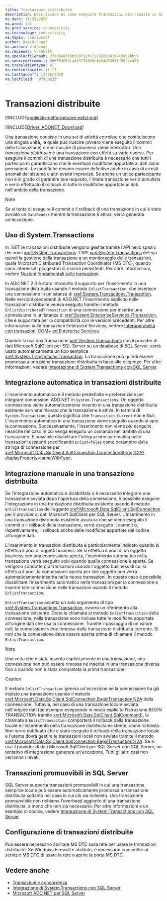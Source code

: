 ```yaml
---
title: Transazioni distribuite
description: Descrizione di come eseguire transazioni distribuite in ADO.NET
ms.date: 11/25/2020
ms.prod: sql
ms.prod_service: connectivity
ms.technology: connectivity
ms.topic: conceptual
author: David-Engel
ms.author: v-daenge
ms.reviewer: v-chmalh
ms.openlocfilehash: 77ed8486f8b059f12fe7178826d81a743a97bbc4
ms.sourcegitcommit: 866554663ca3191748b6e4eb4d8d82fa58c4e426
ms.translationtype: HT
ms.contentlocale: it-IT
ms.lasthandoff: 12/16/2020
ms.locfileid: "97559233"
---
```

# <a name="distributed-transactions"></a>Transazioni distribuite

[!INCLUDE[appliesto-netfx-netcore-netst-md](../../includes/appliesto-netfx-netcore-netst-md.md)]

[!INCLUDE[Driver_ADONET_Download](../../includes/driver_adonet_download.md)]

Una transazione consiste in una set di attività correlate che costituiscono una singola unità, la quale può riuscire (ovvero viene eseguito il commit della transazione) o non riuscire (il processo viene interrotto). Una *transazione distribuita* è una transazione con effetti su varie risorse. Per eseguire il commit di una transazione distribuita è necessario che tutti i partecipanti garantiscano che le eventuali modifiche apportate ai dati siano permanenti. Le modifiche devono essere definitive anche in caso di arresti anomali del sistema o altri eventi imprevisti. Se anche un unico partecipante non è in grado di garantire tale requisito, l'intera transazione verrà annullata e verrà effettuato il rollback di tutte le modifiche apportate ai dati nell'ambito della transazione. 

> [!NOTE]
> Se si tenta di eseguire il commit o il rollback di una transazione in cui è stato avviato un `DataReader` mentre la transazione è attiva, verrà generata un'eccezione.

## <a name="working-with-systemtransactions"></a>Uso di System.Transactions

In .NET le transazioni distribuite vengono gestite tramite l'API nello spazio dei nomi <xref:System.Transactions>. L'API <xref:System.Transactions> delega quindi la gestione della transazione a un monitoraggio delle transazioni, quale Microsoft Distributed Transaction Coordinator (MS DTC), quando sono interessati più gestori di risorse persistenti. Per altre informazioni, vedere [Nozioni fondamentali sulle transazioni](/dotnet/framework/data/transactions/transaction-fundamentals).

In ADO.NET 2.0 è stato introdotto il supporto per l'inserimento in una transazione distribuita usando il metodo `EnlistTransaction`, che inserisce una connessione in un'istanza di <xref:System.Transactions.Transaction>. Nelle versioni precedenti di ADO.NET l'inserimento esplicito nelle transazioni distribuite veniva eseguito tramite il metodo `EnlistDistributedTransaction` di una connessione per inserire una connessione in un'istanza di <xref:System.EnterpriseServices.ITransaction>, che è supportata per la compatibilità con le versioni precedenti. Per altre informazioni sulle transazioni Enterprise Services, vedere [Interoperabilità con transazioni COM+ ed Enterprise Services](/dotnet/framework/data/transactions/interoperability-with-enterprise-services-and-com-transactions).

Quando si usa una transazione <xref:System.Transactions> con il provider di dati Microsoft SqlClient per SQL Server su un database di SQL Server, verrà usato automaticamente un tipo semplice <xref:System.Transactions.Transaction>. La transazione può quindi essere promossa a una piena transazione distribuita in base alle esigenze. Per altre informazioni, vedere [Integrazione di System.Transactions con SQL Server](system-transactions-integration-with-sql-server.md).

## <a name="automatically-enlisting-in-a-distributed-transaction"></a>Integrazione automatica in transazioni distribuite

L'inserimento automatico è il metodo predefinito e preferenziale per integrare connessioni ADO.NET in `System.Transactions`. Un oggetto connessione viene automaticamente inserito in una transazione distribuita esistente se viene rilevato che la transazione è attiva. In termini di `System.Transaction`, questo significa che `Transaction.Current` non è Null. L'inserimento automatico in una transazione viene eseguito quando si apre la connessione. Successivamente, l'inserimento non viene più eseguito, neanche nel caso in cui venga eseguito un comando nell'ambito di una transazione. È possibile disabilitare l'integrazione automatica nelle transazioni esistenti specificando `Enlist=false` come parametro della stringa di connessione per <xref:Microsoft.Data.SqlClient.SqlConnection.ConnectionString%2A?displayProperty=nameWithType>.

## <a name="manually-enlisting-in-a-distributed-transaction"></a>Integrazione manuale in una transazione distribuita

Se l'integrazione automatica è disabilitata o è necessario integrare una transazione avviata dopo l'apertura della connessione, è possibile eseguire l'integrazione in una transazione distribuita esistente usando il metodo `EnlistTransaction` dell'oggetto <xref:Microsoft.Data.SqlClient.SqlConnection> per il provider di dati Microsoft SqlClient per SQL Server. L'inserimento in una transazione distribuita esistente assicura che se viene eseguito il commit o il rollback della transazione, verrà eseguito il commit o, rispettivamente, il rollback anche delle modifiche apportate dal codice all'origine dati.

L'inserimento in transazioni distribuite è particolarmente indicato quando si effettua il pool di oggetti business. Se si effettua il pool di un oggetto business con una connessione aperta, l'inserimento automatico nella transazione verrà eseguito solo quando quella connessione è aperta. Se vengono condotte più transazioni usando l'oggetto business di cui si effettua il pool, la connessione aperta per tale oggetto non verrà automaticamente inserita nelle nuove transazioni. In questo caso è possibile disabilitare l'inserimento automatico nelle transazioni per la connessione e inserire tale connessione nelle transazioni usando il metodo `EnlistTransaction`.

`EnlistTransaction` accetta un solo argomento di tipo <xref:System.Transactions.Transaction>, ovvero un riferimento alla transazione esistente. Dopo la chiamata al metodo `EnlistTransaction` della connessione, nella transazione sono incluse tutte le modifiche apportate all'origine dati che usa la connessione. Tramite il passaggio di un valore null, la connessione viene rimossa dalla transazione distribuita corrente. Si noti che la connessione deve essere aperta prima di chiamare il metodo `EnlistTransaction`.

> [!NOTE]
> Una volta che è stata inserita esplicitamente in una transazione, una connessione non può essere rimossa né inserita in una transazione diversa fino a quando non è stata completata la prima transazione.

> [!CAUTION]
> Il metodo `EnlistTransaction` genera un'eccezione se la connessione ha già iniziato una transazione usando il metodo <xref:Microsoft.Data.SqlClient.SqlConnection.BeginTransaction%2A> della connessione. Tuttavia, nel caso di una transazione locale avviata nell'origine dati (ad esempio eseguendo in modo esplicito l'istruzione BEGIN TRANSACTION tramite <xref:Microsoft.Data.SqlClient.SqlCommand>), la chiamata a `EnlistTransaction` comporterà il rollback della transazione locale e l'inserimento nella transazione distribuita esistente, come richiesto. Non verrà notificato che è stato eseguito il rollback della transazione locale e l'utente dovrà gestire le transazioni locali non avviate tramite il metodo <xref:Microsoft.Data.SqlClient.SqlConnection.BeginTransaction%2A>. Se si usa il provider di dati Microsoft SqlClient per SQL Server con SQL Server, un tentativo di integrazione genererà un'eccezione. Tutti gli altri casi non verranno rilevati.  

## <a name="promotable-transactions-in-sql-server"></a>Transazioni promuovibili in SQL Server

SQL Server supporta transazioni promuovibili in cui una transazione semplice locale può essere automaticamente promossa a transazione distribuita soltanto nel caso in cui ciò sia richiesto. Una transazione promuovibile non richiama l'overhead aggiunto di una transazione distribuita, a meno che non sia necessario. Per altre informazioni e un esempio di codice, vedere [Integrazione di System.Transactions con SQL Server](system-transactions-integration-with-sql-server.md).

## <a name="configuring-distributed-transactions"></a>Configurazione di transazioni distribuite

 Può essere necessario abilitare MS DTC sulla rete per usare le transazioni distribuite. Se Windows Firewall è abilitato, è necessario consentire al servizio MS DTC di usare la rete o aprire la porta MS DTC.  
  
## <a name="see-also"></a>Vedere anche

- [Transazioni e concorrenza](transactions-and-concurrency.md)
- [Integrazione di System.Transactions con SQL Server](system-transactions-integration-with-sql-server.md)
- [Microsoft ADO.NET per SQL Server](microsoft-ado-net-sql-server.md)
